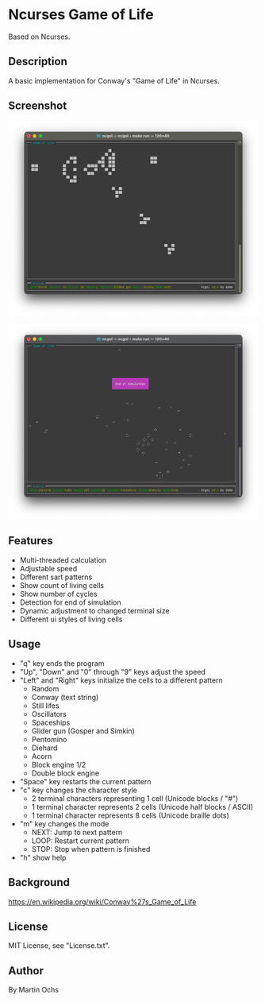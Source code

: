 
# Ncurses Game of Life

Based on Ncurses.

## Description

A basic implementation for Conway's "Game of Life" in Ncurses.

## Screenshot

![Screenshot](./doc/Screenshot1.png)

![Screenshot](./doc/Screenshot2.png)

## Features

- Multi-threaded calculation
- Adjustable speed
- Different sart patterns
- Show count of living cells
- Show number of cycles
- Detection for end of simulation
- Dynamic adjustment to changed terminal size
- Different ui styles of living cells

## Usage

- "q" key ends the program
- "Up", "Down" and "0" through "9" keys adjust the speed
- "Left" and "Right" keys initialize the cells to a different pattern
  - Random
  - Conway (text string)
  - Still lifes
  - Oscillators
  - Spaceships
  - Glider gun (Gosper and Simkin)
  - Pentomino
  - Diehard
  - Acorn
  - Block engine 1/2
  - Double block engine
- "Space" key restarts the current pattern
- "c" key changes the character style
  - 2 terminal characters representing 1 cell (Unicode blocks / "#")
  - 1 terminal character represents 2 cells (Unicode half blocks / ASCII)
  - 1 terminal character represents 8 cells (Unicode braille dots)
- "m" key changes the mode
  - NEXT: Jump to next pattern
  - LOOP: Restart current pattern
  - STOP: Stop when pattern is finished
- "h" show help

## Background

<https://en.wikipedia.org/wiki/Conway%27s_Game_of_Life>

## License

MIT License, see "License.txt".

## Author

By Martin Ochs
